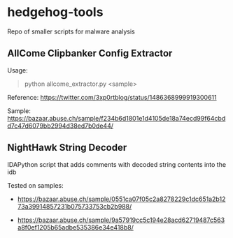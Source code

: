 # hedgehog-tools
 
Repo of smaller scripts for malware analysis

## AllCome Clipbanker Config Extractor

Usage:

> python allcome_extractor.py \<sample\>
  
Reference: https://twitter.com/3xp0rtblog/status/1486368999919300611
  
Sample: https://bazaar.abuse.ch/sample/f234b6d1801e1d4105de18a74ecd99f64cbdd7c47d6079bb2994d38ed7b0de44/

## NightHawk String Decoder

IDAPython script that adds comments with decoded string contents into the idb

Tested on samples:

* https://bazaar.abuse.ch/sample/0551ca07f05c2a8278229c1dc651a2b1273a39914857231b075733753cb2b988/

* https://bazaar.abuse.ch/sample/9a57919cc5c194e28acd62719487c563a8f0ef1205b65adbe535386e34e418b8/
